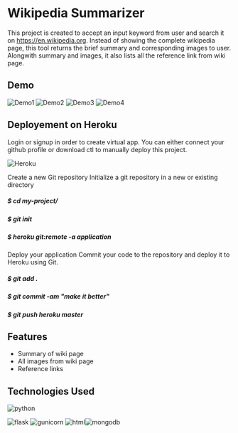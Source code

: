 
# Wikipedia Summarizer

This project is created to accept an input keyword from user and search it on https://en.wikipedia.org.
Instead of showing the complete wikipedia page, this tool returns the brief summary and corresponding images to user.
Alongwith summary and images, it also lists all the reference link from wiki page.







## Demo

![Demo1](https://user-images.githubusercontent.com/95287626/164051227-471fd1e2-9c08-4364-9afa-fddc06da26b8.jpg)
![Demo2](https://user-images.githubusercontent.com/95287626/164051219-b41eefbc-c6dd-473a-84c0-1807c8e6a863.jpg)
![Demo3](https://user-images.githubusercontent.com/95287626/164051223-c191844c-935e-4fa8-a76a-c1507d75857f.jpg)
![Demo4](https://user-images.githubusercontent.com/95287626/164051226-08ff7e86-3c8c-46ae-9870-30ca40fc82de.jpg)






## Deployement on Heroku

Login or signup in order to create virtual app. You can either connect your github profile or download ctl to manually deploy this project.

![Heroku](https://user-images.githubusercontent.com/95287626/164051385-e0bccac5-5fbb-4cc8-8ed3-e45b3f2dbed7.JPG)


Create a new Git repository
Initialize a git repository in a new or existing directory

##### $ cd my-project/
##### $ git init
##### $ heroku git:remote -a application

Deploy your application
Commit your code to the repository and deploy it to Heroku using Git.

##### $ git add .
##### $ git commit -am "make it better"
##### $ git push heroku master




## Features

- Summary of wiki page
- All images from wiki page
- Reference links 


## Technologies Used
![python](https://user-images.githubusercontent.com/95287626/164052111-9622c7ef-8649-4fdb-bb54-bd180005dca1.svg)

![flask](https://user-images.githubusercontent.com/95287626/164052114-2e6a8326-f30f-4983-b4fb-4d9c89262fc1.png)
![gunicorn](https://user-images.githubusercontent.com/95287626/164052117-9df82947-7663-4c9d-b892-94be11e2dcac.png)
![html](https://user-images.githubusercontent.com/95287626/164052118-77870658-42a9-4796-b215-2d5b46aadb12.png)![mongodb](https://user-images.githubusercontent.com/95287626/164053099-580c64f7-59ab-4f9f-ae83-40b57af64e18.png)

